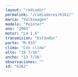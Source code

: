 ```yaml
---
layout: "radiador"
permalink: "/radiadores/6162/"
marca: "Volkswagen"
modelo: "Pointer"
ano: "2001"
motor: "L4 1.6"
transmision: "Estándar"
parte: "M-933"
clima: "Con clima"
alto: "18 7/16"
ancho: "13 7/16"
observaciones: ""
id: "6162"
---
```


